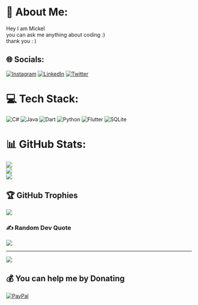 # 💫 About Me:
Hey I am Mickel <br>you can ask me anything about coding :) <br>thank you : )


## 🌐 Socials:
[![Instagram](https://img.shields.io/badge/Instagram-%23E4405F.svg?logo=Instagram&logoColor=white)](https://instagram.com/0mh8) [![LinkedIn](https://img.shields.io/badge/LinkedIn-%230077B5.svg?logo=linkedin&logoColor=white)](https://linkedin.com/in/mickel-) [![Twitter](https://img.shields.io/badge/Twitter-%231DA1F2.svg?logo=Twitter&logoColor=white)](https://twitter.com/53Za) 

# 💻 Tech Stack:
![C#](https://img.shields.io/badge/c%23-%23239120.svg?style=for-the-badge&logo=c-sharp&logoColor=white) ![Java](https://img.shields.io/badge/java-%23ED8B00.svg?style=for-the-badge&logo=java&logoColor=white) ![Dart](https://img.shields.io/badge/dart-%230175C2.svg?style=for-the-badge&logo=dart&logoColor=white) ![Python](https://img.shields.io/badge/python-3670A0?style=for-the-badge&logo=python&logoColor=ffdd54) ![Flutter](https://img.shields.io/badge/Flutter-%2302569B.svg?style=for-the-badge&logo=Flutter&logoColor=white) ![SQLite](https://img.shields.io/badge/sqlite-%2307405e.svg?style=for-the-badge&logo=sqlite&logoColor=white)
# 📊 GitHub Stats:
![](https://github-readme-stats.vercel.app/api?username=15v1&theme=dark&hide_border=true&include_all_commits=false&count_private=false)<br/>
![](https://github-readme-streak-stats.herokuapp.com/?user=15v1&theme=dark&hide_border=true)<br/>
![](https://github-readme-stats.vercel.app/api/top-langs/?username=15v1&theme=dark&hide_border=true&include_all_commits=false&count_private=false&layout=compact)

## 🏆 GitHub Trophies
![](https://github-profile-trophy.vercel.app/?username=15v1&theme=radical&no-frame=false&no-bg=true&margin-w=4)

### ✍️ Random Dev Quote
![](https://quotes-github-readme.vercel.app/api?type=horizontal&theme=radical)

---
[![](https://visitcount.itsvg.in/api?id=15v1&icon=0&color=0)](https://visitcount.itsvg.in)

  ## 💰 You can help me by Donating
  [![PayPal](https://img.shields.io/badge/PayPal-00457C?style=for-the-badge&logo=paypal&logoColor=white)](https://paypal.me/h9pp) 

  <!-- Proudly created with GPRM ( https://gprm.itsvg.in ) -->
  
